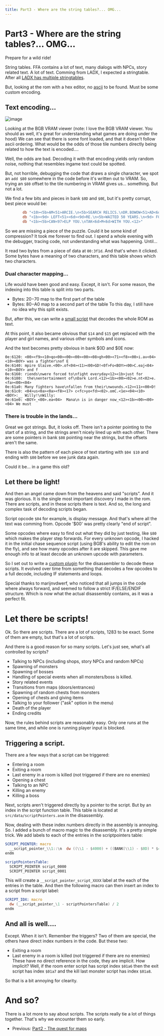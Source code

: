 ```yaml
---
title: Part3 - Where are the string tables?... OMG...
---
```


# Part3 - Where are the string tables?... OMG...

Prepare for a wild ride!

String tables. FFA contains a lot of text, many dialogs with NPCs, story related text. A lot of text. Comming from LADX, I expected a stringtable.
After all [LADX has multiple stringtables](https://github.com/zladx/LADX-Disassembly/tree/main/src/text).

But, looking at the rom with a hex editor, no [ascii](https://en.wikipedia.org/wiki/ASCII) to be found. Must be some custom encoding.

## Text encoding...

![image](https://user-images.githubusercontent.com/964186/161773944-930d9ea0-3f56-4166-9c88-dbddbca7d22f.png)

Looking at the BGB VRAM viewer (note: I love the BGB VRAM viewer. You should as well, it's great for understanding what games are doing under the hood)
We can see that there is some font loaded, and that it doesn't follow ascii ordering. What would be the odds of those tile numbers directly being
related to how the text is encoded....

Well, the odds are bad. Decoding it with that encoding yields only random noise, nothing that resembles ingame text could be spotted.

But, not horrible, debugging the code that draws a single character, we spot an `add $80` somewhere in the code before it's written out to VRAM.
So, trying an `$80` offset to the tile numbering in VRAM gives us... something. But not a lot.

We find a few bits and pieces in bank `$0D` and `$0E`, but it's pretty corrupt, best piece would be:
```asm
        db "<10><5b>AM<51>ARCIE.\n<5b>SEARCH RELICS.\nDR.BOWOW<51>AD<6d>ME.<12>"
        db "<1b><9d> LEFT<51><6d><9d>RE.\n<5b>WAITED 50 YEARS.\n<9d> FORGOT<51>E.<12>"
        db "<1b><5b>CAN<97>ELP YOU.\nTAK<6d>M<6d>WITH YOU.<12>"
```

So we are missing a piece of the puzzle. Could it be some kind of compression? It took me forever to find out. I spend a whole evening with the debugger, tracing code,
not understanding what was happening. Until...

It read two bytes from a piece of data at `00:3f1d`. And that's when it clicked. Some bytes have a meaning of two characters, and this table shows which two characters.

### Dual character mapping...

Life would have been good and easy. Except, it isn't. For some reason, the indexing into this table is split into two parts.
* Bytes: $20-$70 map to the first part of the table
* Bytes: $80-$A0 map to a second part of the table
To this day, I still have no idea why this split exists.

But, after this, we can write a [small script](https://github.com/daid/FFA-Disassembly/blob/master/tools/romAsText.py) that decodes the whole ROM as text.

At this point, it also became obvious that `$14` and `$15` get replaced with the player and girl names, and various other symbols and icons.

And the text becomes pretty obvious in bank $0D and $0E now:
```
0e:6120: <00><f9><10>qo<00><00><00><00><08>gh<00><71><f8><00>i.av<04><10><BOY> was a fighter\nof E
0e:6140: mpire Glaive.<00>.of<04><11><00>GD!<0f>Fo<BOY><00>C.eaj<04><10><BOY> and f
0e:6160: riends\nwere forced to\nfight everyday<12><1b>just for
0e:6180:  the\nentertainment of\nDark Lord.<12><1b><00><02>e.nt<02>e.<fa><00><04>
0e:61a0: Many fighters have\nfallen from their\nwounds.<12><11><00>D!
0e:61c0: <04>us<0a><0a><f8><17> c<fc>yo<fd><02>.omC.<1e><04><10><BOY>:__ Willy!\nWilly:
0e:61e0: <BOY>_<00>.ea<04>  Mana\n is in danger now_<12><1b><00><00><04> We must 
```

### There is trouble in the lands...

Great we got strings. But, it looks off. There isn't a pointer pointing to the start of a string, and the strings aren't nicely lined up with each other. There are some pointers in bank `$08` pointing near the strings, but the offsets aren't the same.

There is also the pattern of each piece of text starting with `$04 $10` and ending with `$00` before we see junk data again.

Could it be... in a game this old?

## Let there be light!

And then an angel came down from the heavens and said "scripts". And it was glorious. It is the single most important discovery I made in the rom.
There are scripts, and in these scripts there is text. And so, the long and complex task of decoding scripts began.

Script opcode `$04` for example, is display message. And that's where all the text was comming from. Opcode '$00' was pretty clearly "end of script".

Some opcodes where easy to find out what they did by just testing, like `$80` which makes the player step forwards. For every unknown opcode, I hacked it in the initial chase sequence script (using BGB's ability to edit the rom on the fly), and see how many opcodes after it are skipped. This gave me enough info to at least decode an unknown upcode with parameters.

So I set out to write a [custom plugin](https://github.com/daid/FFA-Disassembly/blob/master/plugins/script.py) for the disassembler to decode these scripts.
It evolved over time from something that decodes a few opcodes to a full decode, including IF statements and loops.

Special thanks to marijnvdwerf, who noticed that all jumps in the code where always forward, and seemed to follow a strict IF/ELSE/ENDIF structure. Which is now what the actual disassembly contains, as it was a perfect fit.

# Let there be scripts!

Ok. So there are scripts. There are a lot of scripts, 1283 to be exact. Some of them are empty, but that's a lot of scripts.

And there is a good reason for so many scripts. Let's just see, what's all controlled by scripts?
* Talking to NPCs (including shops, story NPCs and random NPCs)
* Spawning of monsters
* Spawning of bosses
* Handling of special events when all monsters/boss is killed.
* Story related events
* Transitions from maps (doors/entrances)
* Spawning of random chests from monsters
* Opening of chests and giving items
* Talking to your follower ("ask" option in the menu)
* Death of the player
* Ending credits

Now, the rules behind scripts are reasonably easy. Only one runs at the same time, and while one is running player input is blocked.

## Triggering a script.

There are a few ways that a script can be triggered:
* Entering a room
* Exiting a room
* Last enemy in a room is killed (not triggered if there are no enemies)
* Opening a chest
* Talking to an NPC
* Killing an enemy
* Killing a boss

Next, scripts aren't triggered directly by a pointer to the script. But by an index in the script function table.
This table is located at `src/data/scriptPointers.asm` in the disassembly.

Now, dealing with these index numbers directly in the assembly is annoying. So. I added a bunch of macro magic to the disassembly.
It's a pretty simple trick. We add labels to each of the entries in the scriptpointers table:
```asm
SCRIPT_POINTER: macro
  __script_pointer_\\1::\n  dw ((\\1 - $4000) + ((BANK(\\1) - $0D) * $4000))
endm

scriptPointersTable:
  SCRIPT_POINTER script_0000
  SCRIPT_POINTER script_0001
```
This will create a `__script_pointer_script_XXXX` label at the each of the entries in the table.
And then the following macro can then insert an index to a script from a script label:
```asm
SCRIPT_IDX: macro
  dw (__script_pointer_\1 - scriptPointersTable) / 2
endm
```

## And all is well....

Except. When it isn't. Remember the triggers? Two of them are special, the others have direct index numbers in the code. But these two:
* Exiting a room
* Last enemy in a room is killed (not triggered if there are no enemies)
These have no direct reference in the code, they are implicit. How implicit? Well, if the room enter script has script index `$01a6` then the exit script has index `$01a7` and the kill last monster script has index `$01a8`.

So that is a bit annoying for clearity.

# And so?

There is a lot more to say about scripts. The scripts really tie a lot of things together. That's why we encounter them so early.

* Previous: [Part2 - The quest for maps](part2)
